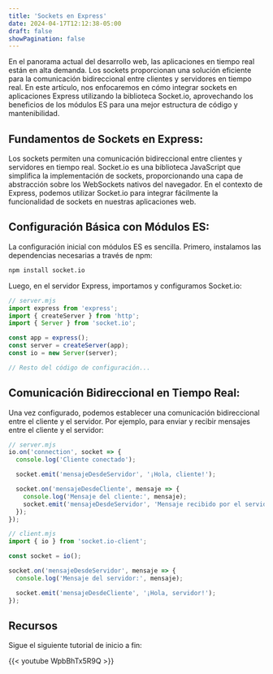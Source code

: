 ```yaml
---
title: 'Sockets en Express'
date: 2024-04-17T12:12:38-05:00
draft: false
showPagination: false
---
```


En el panorama actual del desarrollo web, las aplicaciones en tiempo real están en alta demanda. Los sockets proporcionan una solución eficiente para la comunicación bidireccional entre clientes y servidores en tiempo real. En este artículo, nos enfocaremos en cómo integrar sockets en aplicaciones Express utilizando la biblioteca Socket.io, aprovechando los beneficios de los módulos ES para una mejor estructura de código y mantenibilidad.

## Fundamentos de Sockets en Express:

Los sockets permiten una comunicación bidireccional entre clientes y servidores en tiempo real. Socket.io es una biblioteca JavaScript que simplifica la implementación de sockets, proporcionando una capa de abstracción sobre los WebSockets nativos del navegador. En el contexto de Express, podemos utilizar Socket.io para integrar fácilmente la funcionalidad de sockets en nuestras aplicaciones web.

## Configuración Básica con Módulos ES:

La configuración inicial con módulos ES es sencilla. Primero, instalamos las dependencias necesarias a través de npm:

```bash
npm install socket.io
```

Luego, en el servidor Express, importamos y configuramos Socket.io:

```javascript
// server.mjs
import express from 'express';
import { createServer } from 'http';
import { Server } from 'socket.io';

const app = express();
const server = createServer(app);
const io = new Server(server);

// Resto del código de configuración...
```

## Comunicación Bidireccional en Tiempo Real:

Una vez configurado, podemos establecer una comunicación bidireccional entre el cliente y el servidor. Por ejemplo, para enviar y recibir mensajes entre el cliente y el servidor:

```javascript
// server.mjs
io.on('connection', socket => {
  console.log('Cliente conectado');

  socket.emit('mensajeDesdeServidor', '¡Hola, cliente!');

  socket.on('mensajeDesdeCliente', mensaje => {
    console.log('Mensaje del cliente:', mensaje);
    socket.emit('mensajeDesdeServidor', 'Mensaje recibido por el servidor');
  });
});

// client.mjs
import { io } from 'socket.io-client';

const socket = io();

socket.on('mensajeDesdeServidor', mensaje => {
  console.log('Mensaje del servidor:', mensaje);

  socket.emit('mensajeDesdeCliente', '¡Hola, servidor!');
});
```

## Recursos

Sigue el siguiente tutorial de inicio a fin:

{{< youtube WpbBhTx5R9Q >}}

